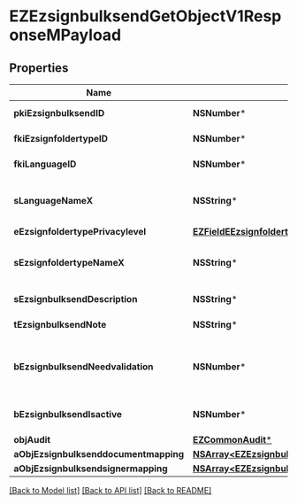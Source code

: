 # EZEzsignbulksendGetObjectV1ResponseMPayload

## Properties
Name | Type | Description | Notes
------------ | ------------- | ------------- | -------------
**pkiEzsignbulksendID** | **NSNumber*** | The unique ID of the Ezsignbulksend | 
**fkiEzsignfoldertypeID** | **NSNumber*** | The unique ID of the Ezsignfoldertype. | 
**fkiLanguageID** | **NSNumber*** | The unique ID of the Language.  Valid values:  |Value|Description| |-|-| |1|French| |2|English| | 
**sLanguageNameX** | **NSString*** | The Name of the Language in the language of the requester | 
**eEzsignfoldertypePrivacylevel** | [**EZFieldEEzsignfoldertypePrivacylevel***](EZFieldEEzsignfoldertypePrivacylevel.md) |  | 
**sEzsignfoldertypeNameX** | **NSString*** | The name of the Ezsignfoldertype in the language of the requester | 
**sEzsignbulksendDescription** | **NSString*** | The description of the Ezsignbulksend | 
**tEzsignbulksendNote** | **NSString*** | Note about the Ezsignbulksend | 
**bEzsignbulksendNeedvalidation** | **NSNumber*** | Whether the Ezsigntemplatepackage was automatically modified and needs a manual validation | 
**bEzsignbulksendIsactive** | **NSNumber*** | Whether the Ezsignbulksend is active or not | 
**objAudit** | [**EZCommonAudit***](EZCommonAudit.md) |  | 
**aObjEzsignbulksenddocumentmapping** | [**NSArray&lt;EZEzsignbulksenddocumentmappingResponseCompound&gt;***](EZEzsignbulksenddocumentmappingResponseCompound.md) |  | 
**aObjEzsignbulksendsignermapping** | [**NSArray&lt;EZEzsignbulksendsignermappingResponse&gt;***](EZEzsignbulksendsignermappingResponse.md) |  | 

[[Back to Model list]](../README.md#documentation-for-models) [[Back to API list]](../README.md#documentation-for-api-endpoints) [[Back to README]](../README.md)


